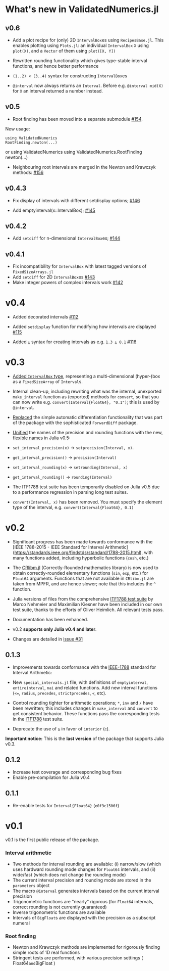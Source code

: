 # What's new in ValidatedNumerics.jl

## v0.6
- Add a plot recipe for (only) 2D `IntervalBox`es using `RecipesBase.jl`.
This enables plotting using `Plots.jl`: an individual `IntervalBox` `X` using `plot(X)`,
and a `Vector` of them using `plot([X, Y])`

- Rewritten rounding functionality which gives type-stable interval functions, and hence
better performance

- `(1..2) × (3..4)` syntax for constructing `IntervalBox`es

- `@interval` now always returns an `Interval`.
Before e.g. `@interval mid(X)` for `X` an interval returned a number instead.



## v0.5
- Root finding has been moved into a separate submodule
[#154](https://github.com/dpsanders/ValidatedNumerics.jl/pull/154).

New usage:

    using ValidatedNumerics
    RootFinding.newton(...)

or
    using ValidatedNumerics
    using ValidatedNumerics.RootFinding
    newton(...)

- Neighbouring root intervals are merged in the Newton and Krawczyk methods: [#156](https://github.com/dpsanders/ValidatedNumerics.jl/pull/156)


## v0.4.3
- Fix display of intervals with different setdisplay options; [#146](https://github.com/dpsanders/ValidatedNumerics.jl/pull/146)

- Add emptyinterval(x::IntervalBox); [#145](https://github.com/dpsanders/ValidatedNumerics.jl/pull/145)

## v0.4.2
- Add `setdiff` for n-dimensional `IntervalBox`es; [#144](https://github.com/dpsanders/ValidatedNumerics.jl/pull/144)

## v0.4.1
- Fix incompatibility for `IntervalBox` with latest tagged versions of `FixedSizeArrays.jl`
- Add `setdiff` for 2D `IntervalBox`es  [#143](https://github.com/dpsanders/ValidatedNumerics.jl/pull/143)
- Make integer powers of complex intervals work [#142](https://github.com/dpsanders/ValidatedNumerics.jl/pull/142)

# v0.4
- Added decorated intervals [#112](https://github.com/dpsanders/ValidatedNumerics.jl/pull/112)

- Added `setdisplay` function for modifying how intervals are displayed [#115](https://github.com/dpsanders/ValidatedNumerics.jl/pull/115)

- Added `±` syntax for creating intervals as e.g. `1.3 ± 0.1` [#116](https://github.com/dpsanders/ValidatedNumerics.jl/pull/116)


# v0.3

- [Added `IntervalBox` type](https://github.com/dpsanders/ValidatedNumerics.jl/pull/88), representing a multi-dimensional (hyper-)box as a `FixedSizeArray` of `Interval`s.

- Internal clean-up, including rewriting what was the internal, unexported `make_interval`
function as (exported) methods for `convert`, so that you can now write e.g.
`convert(Interval{Float64}, "0.1")`; this is used by `@interval`.

- [Replaced](https://github.com/dpsanders/ValidatedNumerics.jl/pull/101) the simple automatic differentiation functionality that was part of
the package with the sophisticated `ForwardDiff` package.

- [Unified](https://github.com/dpsanders/ValidatedNumerics.jl/pull/102) the names of the
precision and rounding functions with the
new, [flexible names](https://github.com/JuliaLang/julia/pull/13232) in Julia v0.5:

- `set_interval_precision(x)` -> `setprecision(Interval, x)`.
- `get_interval_precision()` -> `precision(Interval)`
- `set_interval_rounding(x)` -> `setrounding(Interval, x)`
- `get_interval_rounding()` -> `rounding(Interval)`

- The ITF1788 test suite has been temporarily disabled on Julia v0.5 due to a
performance regression in parsing long test suites.

- `convert(Interval, x)` has been removed. You must specify the element type of
the interval, e.g. `convert(Interval{Float64}, 0.1)`

# v0.2

- Significant progress has been made towards conformance with the [IEEE 1788-2015 - IEEE Standard for Interval Arithmetic] (https://standards.ieee.org/findstds/standard/1788-2015.html), with many functions added, including hyperbolic functions (`cosh`, etc.)

- The [CRlibm.jl](https://github.com/dpsanders/CRlibm.jl) (Correctly-Rounded mathematics library) is now used to obtain correctly-rounded elementary functions (`sin`, `exp`, etc.) for `Float64` arguments. Functions that are not available in `CRlibm.jl` are taken from MPFR, and are hence slower; note that this includes the `^` function.

- Julia versions of files from the comprehensive [ITF1788 test suite](https://github.com/oheim/ITF1788) by Marco Nehmeier and Maximilian Kiesner have been included in our own test suite, thanks to the efforts of Oliver Heimlich. All relevant tests pass.

- Documentation has been enhanced.

- v0.2 **supports only Julia v0.4 and later**.

- Changes are detailed in [issue #31](https://github.com/dpsanders/ValidatedNumerics.jl/issues/31)


## 0.1.3

- Improvements towards conformance with the [IEEE-1788](https://standards.ieee.org/findstds/standard/1788-2015.html) standard for Interval Arithmetic:

 - New `special_intervals.jl` file, with definitions of `emptyinterval`, `entireinterval`, `nai` and related functions. Add new interval functions (`<=`, `radius`, `precedes`, `strictprecedes`, `≺`, etc).

 - Control rounding tighter for arithmetic operations; `*`, `inv` and `/` have been rewritten; this includes changes in `make_interval` and `convert` to get consistent behavior. These functions pass the corresponding tests in the [ITF1788](https://github.com/oheim/ITF1788) test suite.
- Deprecate the use of `⊊` in favor of `interior` (`⪽`).

**Important notice:** This is the **last version** of the package that
supports Julia v0.3.

## 0.1.2

- Increase test coverage and corresponding bug fixes
- Enable pre-compilation for Julia v0.4

## 0.1.1

- Re-enable tests for `Interval{Float64}` (`e0f3c1506f`)

# v0.1

v0.1 is the first public release of the package.

### Interval arithmetic
- Two methods for interval rounding are available:
 (i) narrow/slow (which uses hardward rounding mode changes for `Float64` intervals, and (ii) wide/fast (which does not change the rounding mode)
- The current interval precision and rounding mode are stored in the `parameters` object
- The macro `@interval` generates intervals based on the current interval precision
- Trigonometric functions are "nearly" rigorous (for `Float64` intervals, correct rounding is not currently guaranteed)
- Inverse trigonometric functions are available
- Intervals of `BigFloat`s are displayed with the precision as a subscript numeral

### Root finding
- Newton and Krawczyk methods are implemented for rigorously finding simple roots of 1D real functions
- Stringent tests are performed, with various precision settings ( Float64` and `BigFloat )
